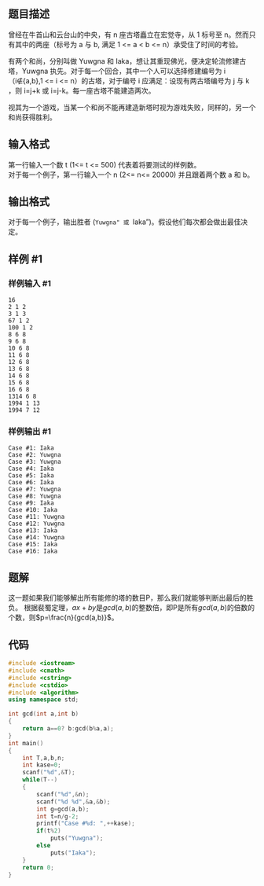 ## 题目描述
曾经在牛首山和云台山的中央，有 n 座古塔矗立在宏觉寺，从 1 标号至 n。然而只有其中的两座（标号为 a 与 b, 满足 1 <= a < b <= n）承受住了时间的考验。  
  
有两个和尚，分别叫做 Yuwgna 和 Iaka，想让其重现佛光，便决定轮流修建古塔，Yuwgna 执先。对于每一个回合，其中一个人可以选择修建编号为 i （i∉{a,b},1 <= i <= n）的古塔，对于编号 i 应满足：设现有两古塔编号为 j 与 k ，则 i=j+k 或 i=j-k。每一座古塔不能建造两次。  
  
视其为一个游戏，当某一个和尚不能再建造新塔时视为游戏失败，同样的，另一个和尚获得胜利。

## 输入格式
第一行输入一个数 t (1<= t <= 500) 代表着将要测试的样例数。  
对于每一个例子，第一行输入一个 n (2<= n<= 20000) 并且跟着两个数 a 和 b。


## 输出格式

对于每一个例子，输出胜者 (``Yuwgna" 或 ``Iaka”)。假设他们每次都会做出最佳决定。

## 样例 #1

### 样例输入 #1

```
16
2 1 2
3 1 3
67 1 2
100 1 2
8 6 8
9 6 8
10 6 8
11 6 8
12 6 8
13 6 8
14 6 8
15 6 8
16 6 8
1314 6 8
1994 1 13
1994 7 12
```

### 样例输出 #1

```
Case #1: Iaka
Case #2: Yuwgna
Case #3: Yuwgna
Case #4: Iaka
Case #5: Iaka
Case #6: Iaka
Case #7: Yuwgna
Case #8: Yuwgna
Case #9: Iaka
Case #10: Iaka
Case #11: Yuwgna
Case #12: Yuwgna
Case #13: Iaka
Case #14: Yuwgna
Case #15: Iaka
Case #16: Iaka
```

## 题解
这一题如果我们能够解出所有能修的塔的数目P，那么我们就能够判断出最后的胜负。
根据裴蜀定理，$ax+by$是$gcd(a,b)$的整数倍，即P是所有$gcd(a,b)$的倍数的个数，则$p=\frac{n}{gcd(a,b)}$。

## 代码
```cpp
#include <iostream>
#include <cmath>
#include <cstring>
#include <cstdio>
#include <algorithm>
using namespace std;

int gcd(int a,int b)
{
    return a==0? b:gcd(b%a,a);
}
int main()
{
    int T,a,b,n;
    int kase=0;
    scanf("%d",&T);
    while(T--)
    {
        scanf("%d",&n);
        scanf("%d %d",&a,&b);
        int g=gcd(a,b);
        int t=n/g-2;
        printf("Case #%d: ",++kase);
        if(t%2)
            puts("Yuwgna");
        else
            puts("Iaka");
    }
    return 0;
}
```